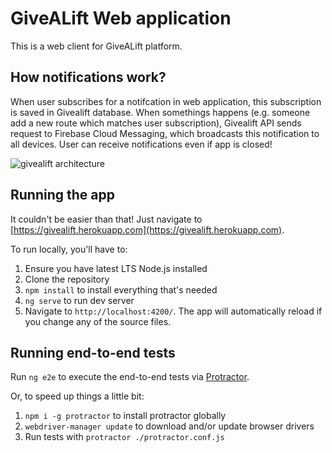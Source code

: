 # GiveALift Web application

This is a web client for GiveALift platform.

## How notifications work?
When user subscribes for a notifcation in web application, this subscription is saved in Givealift database. When somethings happens (e.g. someone add a new route which matches user subscription), Givealift API sends request to Firebase Cloud Messaging, which broadcasts this notification to all devices. User can receive notifications even if app is closed! 


![givealift architecture](https://i.imgur.com/72Sdo3t.png)

## Running the app

It couldn't be easier than that! Just navigate to [https://givealift.herokuapp.com](https://givealift.herokuapp.com).

To run locally, you'll have to:
1. Ensure you have latest LTS Node.js installed
2. Clone the repository
3. `npm install` to install everything that's needed
4. `ng serve` to run dev server
5. Navigate to `http://localhost:4200/`. The app will automatically reload if you change any of the source files.

## Running end-to-end tests

Run `ng e2e` to execute the end-to-end tests via [Protractor](http://www.protractortest.org/).

Or, to speed up things a little bit:
1. `npm i -g protractor` to install protractor globally 
2. `webdriver-manager update` to download and/or update browser drivers
3. Run tests with `protractor ./protractor.conf.js`
